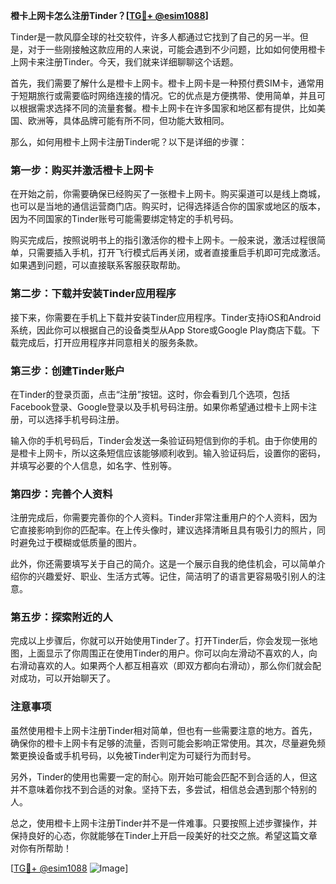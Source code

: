 **橙卡上网卡怎么注册Tinder？[[TG💪+ @esim1088](https://t.me/s/esim1088)]**

Tinder是一款风靡全球的社交软件，许多人都通过它找到了自己的另一半。但是，对于一些刚接触这款应用的人来说，可能会遇到不少问题，比如如何使用橙卡上网卡来注册Tinder。今天，我们就来详细聊聊这个话题。

首先，我们需要了解什么是橙卡上网卡。橙卡上网卡是一种预付费SIM卡，通常用于短期旅行或需要临时网络连接的情况。它的优点是方便携带、使用简单，并且可以根据需求选择不同的流量套餐。橙卡上网卡在许多国家和地区都有提供，比如美国、欧洲等，具体品牌可能有所不同，但功能大致相同。

那么，如何用橙卡上网卡注册Tinder呢？以下是详细的步骤：

### 第一步：购买并激活橙卡上网卡

在开始之前，你需要确保已经购买了一张橙卡上网卡。购买渠道可以是线上商城，也可以是当地的通信运营商门店。购买时，记得选择适合你的国家或地区的版本，因为不同国家的Tinder账号可能需要绑定特定的手机号码。

购买完成后，按照说明书上的指引激活你的橙卡上网卡。一般来说，激活过程很简单，只需要插入手机，打开飞行模式后再关闭，或者直接重启手机即可完成激活。如果遇到问题，可以直接联系客服获取帮助。

### 第二步：下载并安装Tinder应用程序

接下来，你需要在手机上下载并安装Tinder应用程序。Tinder支持iOS和Android系统，因此你可以根据自己的设备类型从App Store或Google Play商店下载。下载完成后，打开应用程序并同意相关的服务条款。

### 第三步：创建Tinder账户

在Tinder的登录页面，点击“注册”按钮。这时，你会看到几个选项，包括Facebook登录、Google登录以及手机号码注册。如果你希望通过橙卡上网卡注册，可以选择手机号码注册。

输入你的手机号码后，Tinder会发送一条验证码短信到你的手机。由于你使用的是橙卡上网卡，所以这条短信应该能够顺利收到。输入验证码后，设置你的密码，并填写必要的个人信息，如名字、性别等。

### 第四步：完善个人资料

注册完成后，你需要完善你的个人资料。Tinder非常注重用户的个人资料，因为它直接影响到你的匹配率。在上传头像时，建议选择清晰且具有吸引力的照片，同时避免过于模糊或低质量的图片。

此外，你还需要填写关于自己的简介。这是一个展示自我的绝佳机会，可以简单介绍你的兴趣爱好、职业、生活方式等。记住，简洁明了的语言更容易吸引别人的注意。

### 第五步：探索附近的人

完成以上步骤后，你就可以开始使用Tinder了。打开Tinder后，你会发现一张地图，上面显示了你周围正在使用Tinder的用户。你可以向左滑动不喜欢的人，向右滑动喜欢的人。如果两个人都互相喜欢（即双方都向右滑动），那么你们就会配对成功，可以开始聊天了。

### 注意事项

虽然使用橙卡上网卡注册Tinder相对简单，但也有一些需要注意的地方。首先，确保你的橙卡上网卡有足够的流量，否则可能会影响正常使用。其次，尽量避免频繁更换设备或手机号码，以免被Tinder判定为可疑行为而封号。

另外，Tinder的使用也需要一定的耐心。刚开始可能会匹配不到合适的人，但这并不意味着你找不到合适的对象。坚持下去，多尝试，相信总会遇到那个特别的人。

总之，使用橙卡上网卡注册Tinder并不是一件难事。只要按照上述步骤操作，并保持良好的心态，你就能够在Tinder上开启一段美好的社交之旅。希望这篇文章对你有所帮助！

[[TG💪+ @esim1088](https://t.me/s/esim1088) ![Image](https://i.postimg.cc/4NQfJmqS/Snipaste-2025-05-13-00-14-12.png)]